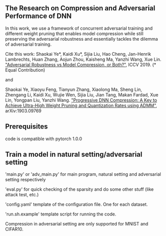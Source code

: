 The Research on Compression and Adversarial Performance of DNN
-----------------------

In this work, we use a framework of concurrent adversarial training and different weight pruning that enables model compression while still preserving the adversarial robustness and essentially tackles the dilemma of adversarial training.  

Cite this work:
Shaokai Ye\*, Kaidi Xu\*, Sijia Liu, Hao Cheng, Jan-Henrik Lambrechts, Huan Zhang, Aojun Zhou, Kaisheng Ma, Yanzhi Wang, Xue Lin. ["Adversarial Robustness vs Model Compression, or Both?"](http://openaccess.thecvf.com/content_ICCV_2019/papers/Ye_Adversarial_Robustness_vs._Model_Compression_or_Both_ICCV_2019_paper.pdf), ICCV 2019. (\* Equal Contribution)

and

Shaokai Ye, Xiaoyu Feng, Tianyun Zhang, Xiaolong Ma, Sheng Lin, Zhengang Li, Kaidi Xu, Wujie Wen, Sijia Liu, Jian Tang, Makan Fardad, Xue Lin, Yongpan Liu, Yanzhi Wang. ["Progressive DNN Compression: A Key to Achieve Ultra-High Weight Pruning and Quantization Rates using ADMM"](https://arxiv.org/pdf/1903.09769.pdf), arXiv:1903.09769


Prerequisites
-----------------------

code is compatible with pytorch 1.0.0



Train a model in natural setting/adversarial setting
-----------------------


'main.py' or 'adv_main.py' for main program, natural setting and adversarial setting respectively

'eval.py' for quick checking of the sparsity and do some other stuff (like attack test, etc.)

'config.yaml' template of the configuration file. One for each dataset.

'run.sh.example' template script for running the code.





Compression in adversarial setting are only supported for MNIST and CIFAR10. 



